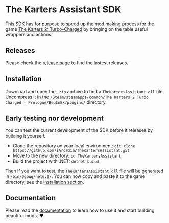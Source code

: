 # The Karters Assistant SDK

This SDK has for purpose to speed up the mod making process for the game [The Karters 2: Turbo-Charged](https://store.steampowered.com/app/2269950/The_Karters_2_Turbo_Charged/) by bringing on the table useful wrappers and actions.

## Releases

Please check the [release page](https://github.com/iArcadia/TheKartersAssistant/releases) to find the lastest releases.

## Installation

Download and open the `.zip` archive to find a `TheKartersAssistant.dll` file. Uncompress it in the `/Steam/steamapps/common/The Karters 2 Turbo Charged - Prologue/BepInEx/plugins/` directory.

## Early testing nor development

You can test the current development of the SDK before it releases by building it yourself.

- Clone the repository on your local environment: `git clone https://github.com/iArcadia/TheKartersAssistant.git`
- Move to the new directory: `cd TheKartersAssistant`
- Build the project with .NET: `dotnet build`

Then if you want to test, the `TheKartersAssistant.dll` file will be generated in `/bin/Debug/net6.0/`. You can now copy and paste it to the game directory, see the [installation section](#installation).

## Documentation

Please read the [documentation](/doc/index.md) to learn how to use it and start building beautiful mods. ❤
